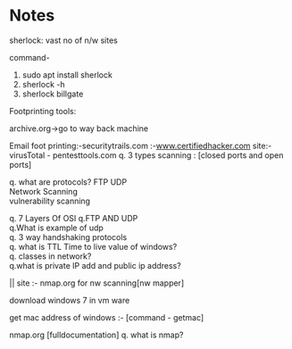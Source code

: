 # Notes

sherlock: vast no of n/w sites

command-
1. sudo apt install sherlock
2. sherlock -h
3. sherlock billgate


Footprinting tools:

archive.org->go to way back machine

Email foot printing:-securitytrails.com
                             :-www.certifiedhacker.com
                           site:-virusTotal
                                 - pentesttools.com
q. 3 types scanning : [closed ports and open ports]

q. what are protocols?  FTP UDP   </br>
Network Scanning      </br>
vulnerability scanning  </br>

q.  7 Layers  Of OSI
q.FTP AND UDP  </br>
q.What is example of udp </br>
q. 3 way handshaking protocols </br> 
q. what is TTL Time to live  value of windows?  </br>
q. classes in network?  
q.what is private IP add and public ip address?

||
site :-  nmap.org   for nw scanning[nw mapper]

download windows 7  in vm ware

get mac address of windows :- [command - getmac]  </br>


nmap.org [fulldocumentation]
q.  what is nmap? </br>








